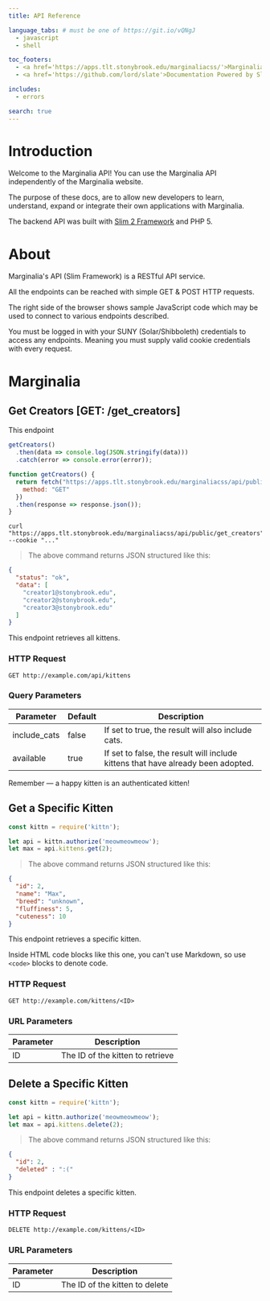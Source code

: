 ```yaml
---
title: API Reference

language_tabs: # must be one of https://git.io/vQNgJ
  - javascript
  - shell

toc_footers:
  - <a href='https://apps.tlt.stonybrook.edu/marginaliacss/'>Marginalia Full Site</a>
  - <a href='https://github.com/lord/slate'>Documentation Powered by Slate</a>

includes:
  - errors

search: true
---
```


# Introduction

Welcome to the Marginalia API! You can use the Marginalia API independently of the Marginalia website.

The purpose of these docs, are to allow new developers to learn, understand, expand or integrate their own applications with Marginalia.

The backend API was built with <a href='https://docs.slimframework.com/'>Slim 2 Framework</a> and PHP 5.

# About

Marginalia's API (Slim Framework) is a RESTful API service.

All the endpoints can be reached with simple GET & POST HTTP requests.

The right side of the browser shows sample JavaScript code which may be used to connect to various endpoints described.

<aside class="notice">
You must be logged in with your SUNY (Solar/Shibboleth) credentials to access any endpoints. Meaning you must supply valid cookie credentials with every request.
</aside>



# Marginalia

## Get Creators [GET: /get_creators]

This endpoint

```javascript
getCreators()
  .then(data => console.log(JSON.stringify(data)))
  .catch(error => console.error(error));

function getCreators() {
  return fetch("https://apps.tlt.stonybrook.edu/marginaliacss/api/public/get_creators", {
    method: "GET"
  })
  .then(response => response.json());
}
```

```shell
curl "https://apps.tlt.stonybrook.edu/marginaliacss/api/public/get_creators"
--cookie "..."
```

> The above command returns JSON structured like this:

```json
{
  "status": "ok",
  "data": [
    "creator1@stonybrook.edu",
    "creator2@stonybrook.edu",
    "creator3@stonybrook.edu"
  ]
}
```

This endpoint retrieves all kittens.

### HTTP Request

`GET http://example.com/api/kittens`

### Query Parameters

Parameter | Default | Description
--------- | ------- | -----------
include_cats | false | If set to true, the result will also include cats.
available | true | If set to false, the result will include kittens that have already been adopted.

<aside class="success">
Remember — a happy kitten is an authenticated kitten!
</aside>

## Get a Specific Kitten


```javascript
const kittn = require('kittn');

let api = kittn.authorize('meowmeowmeow');
let max = api.kittens.get(2);
```

> The above command returns JSON structured like this:

```json
{
  "id": 2,
  "name": "Max",
  "breed": "unknown",
  "fluffiness": 5,
  "cuteness": 10
}
```

This endpoint retrieves a specific kitten.

<aside class="warning">Inside HTML code blocks like this one, you can't use Markdown, so use <code>&lt;code&gt;</code> blocks to denote code.</aside>

### HTTP Request

`GET http://example.com/kittens/<ID>`

### URL Parameters

Parameter | Description
--------- | -----------
ID | The ID of the kitten to retrieve

## Delete a Specific Kitten


```javascript
const kittn = require('kittn');

let api = kittn.authorize('meowmeowmeow');
let max = api.kittens.delete(2);
```

> The above command returns JSON structured like this:

```json
{
  "id": 2,
  "deleted" : ":("
}
```

This endpoint deletes a specific kitten.

### HTTP Request

`DELETE http://example.com/kittens/<ID>`

### URL Parameters

Parameter | Description
--------- | -----------
ID | The ID of the kitten to delete
